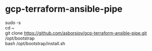 # gcp-terraform-ansible-pipe
sudo -s<br>
cd ~<br>
git clone https://github.com/asborsiov/gcp-terraform-ansible-pipe.git /opt/bootstrap<br>
bash /opt/bootstrap/install.sh<br>
